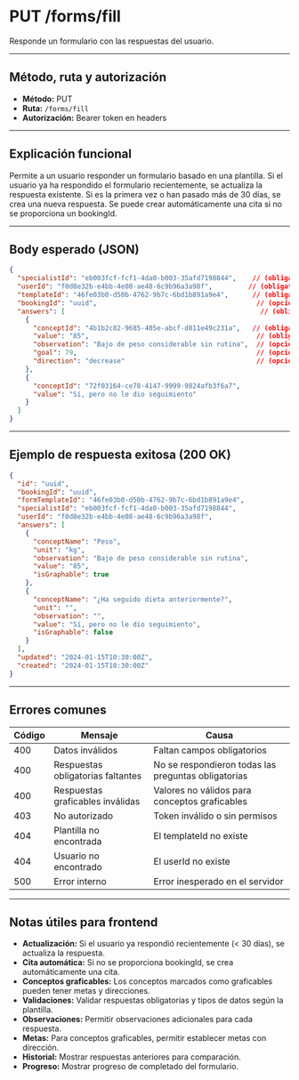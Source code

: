 # PUT /forms/fill

Responde un formulario con las respuestas del usuario.

---

## Método, ruta y autorización
- **Método:** PUT
- **Ruta:** `/forms/fill`
- **Autorización:** Bearer token en headers

---

## Explicación funcional
Permite a un usuario responder un formulario basado en una plantilla. Si el usuario ya ha respondido el formulario recientemente, se actualiza la respuesta existente. Si es la primera vez o han pasado más de 30 días, se crea una nueva respuesta. Se puede crear automáticamente una cita si no se proporciona un bookingId.

---

## Body esperado (JSON)
```json
{
  "specialistId": "eb003fcf-fcf1-4da0-b003-35afd7198844",    // (obligatorio) ID del especialista
  "userId": "f0d8e32b-e4bb-4e08-ae48-6c9b96a3a98f",         // (obligatorio) ID del usuario
  "templateId": "46fe03b0-d50b-4762-9b7c-6bd1b891a9e4",      // (obligatorio) ID de la plantilla
  "bookingId": "uuid",                                        // (opcional) ID de la cita asociada
  "answers": [                                                 // (obligatorio) Array de respuestas
    {
      "conceptId": "4b1b2c82-9685-405e-abcf-d811e49c231a",   // (obligatorio) ID del concepto
      "value": "85",                                          // (obligatorio) Valor de la respuesta
      "observation": "Bajo de peso considerable sin rutina",  // (opcional) Observación adicional
      "goal": 79,                                             // (opcional) Meta para conceptos graficables
      "direction": "decrease"                                 // (opcional) Dirección de la meta (increase/decrease)
    },
    {
      "conceptId": "72f03164-ce78-4147-9999-9824afb3f6a7",
      "value": "Sí, pero no le dio seguimiento"
    }
  ]
}
```

---

## Ejemplo de respuesta exitosa (200 OK)
```json
{
  "id": "uuid",
  "bookingId": "uuid",
  "formTemplateId": "46fe03b0-d50b-4762-9b7c-6bd1b891a9e4",
  "specialistId": "eb003fcf-fcf1-4da0-b003-35afd7198844",
  "userId": "f0d8e32b-e4bb-4e08-ae48-6c9b96a3a98f",
  "answers": [
    {
      "conceptName": "Peso",
      "unit": "kg",
      "observation": "Bajo de peso considerable sin rutina",
      "value": "85",
      "isGraphable": true
    },
    {
      "conceptName": "¿Ha seguido dieta anteriormente?",
      "unit": "",
      "observation": "",
      "value": "Sí, pero no le dio seguimiento",
      "isGraphable": false
    }
  ],
  "updated": "2024-01-15T10:30:00Z",
  "created": "2024-01-15T10:30:00Z"
}
```

---

## Errores comunes
| Código | Mensaje                        | Causa                                 |
|--------|--------------------------------|---------------------------------------|
| 400    | Datos inválidos                | Faltan campos obligatorios            |
| 400    | Respuestas obligatorias faltantes | No se respondieron todas las preguntas obligatorias |
| 400    | Respuestas graficables inválidas | Valores no válidos para conceptos graficables |
| 403    | No autorizado                  | Token inválido o sin permisos         |
| 404    | Plantilla no encontrada        | El templateId no existe               |
| 404    | Usuario no encontrado          | El userId no existe                   |
| 500    | Error interno                  | Error inesperado en el servidor       |

---

## Notas útiles para frontend
- **Actualización:** Si el usuario ya respondió recientemente (< 30 días), se actualiza la respuesta.
- **Cita automática:** Si no se proporciona bookingId, se crea automáticamente una cita.
- **Conceptos graficables:** Los conceptos marcados como graficables pueden tener metas y direcciones.
- **Validaciones:** Validar respuestas obligatorias y tipos de datos según la plantilla.
- **Observaciones:** Permitir observaciones adicionales para cada respuesta.
- **Metas:** Para conceptos graficables, permitir establecer metas con dirección.
- **Historial:** Mostrar respuestas anteriores para comparación.
- **Progreso:** Mostrar progreso de completado del formulario. 